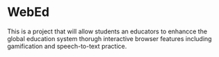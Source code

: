 # WebEd

This is a project that will allow students an educators to enhancce the global education system thorugh interactive browser features including gamification and speech-to-text practice. 
